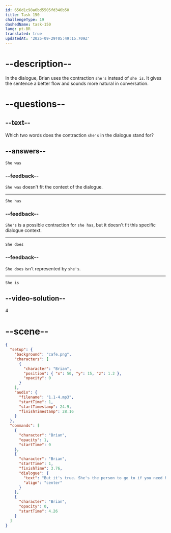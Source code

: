 ```yaml
---
id: 656d1c98a6bd5505fd346b50
title: Task 150
challengeType: 19
dashedName: task-150
lang: pt-BR
translated: true
updatedAt: '2025-09-29T05:49:15.709Z'
---
```


<!--
AUDIO REFERENCE:
Brian: But it's true. She's the person to go to if you need help.
-->

# --description--

In the dialogue, Brian uses the contraction `she's` instead of `she is`. It gives the sentence a better flow and sounds more natural in conversation.

# --questions--

## --text--

Which two words does the contraction `she's` in the dialogue stand for?

## --answers--

`She was`

### --feedback--

`She was` doesn't fit the context of the dialogue.

---

`She has`

### --feedback--

`She's` is a possible contraction for `she has`, but it doesn't fit this specific dialogue context.

---

`She does`

### --feedback--

`She does` isn't represented by `she's`.

---

`She is`

## --video-solution--

4

# --scene--

```json
{
  "setup": {
    "background": "cafe.png",
    "characters": [
      {
        "character": "Brian",
        "position": { "x": 50, "y": 15, "z": 1.2 },
        "opacity": 0
      }
    ],
    "audio": {
      "filename": "1.1-4.mp3",
      "startTime": 1,
      "startTimestamp": 24.9,
      "finishTimestamp": 28.16
    }
  },
  "commands": [
    {
      "character": "Brian",
      "opacity": 1,
      "startTime": 0
    },
    {
      "character": "Brian",
      "startTime": 1,
      "finishTime": 3.76,
      "dialogue": {
        "text": "But it's true. She's the person to go to if you need help.",
        "align": "center"
      }
    },
    {
      "character": "Brian",
      "opacity": 0,
      "startTime": 4.26
    }
  ]
}
```
